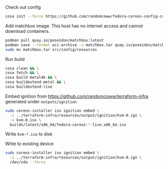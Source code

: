 Check out config
```bash
cosa init --force https://github.com/randomcoww/fedora-coreos-config-custom.git builds/server
```

Add matchbox image. This host has no internet access and cannot download containers.
```bash
podman pull quay.io/poseidon/matchbox:latest
podman save --format oci-archive -o matchbox.tar quay.io/poseidon/matchbox:latest
sudo mv matchbox.tar src/config/resources
```

Run build
```bash
cosa clean && \
cosa fetch && \
cosa build metal4k && \
cosa buildextend-metal && \
cosa buildextend-live
```

Embed ignition from https://github.com/randomcoww/terraform-infra generated under `outputs/ignition`
```bash
sudo coreos-installer iso ignition embed \
  -i ../terraform-infra/resources/output/ignition/kvm-0.ign \
  -o kvm-0.iso \
  builds/latest/x86_64/fedora-coreos-*-live.x86_64.iso
```
Write `kvm-*.iso` to disk

Write to existing device

```bash
sudo coreos-installer iso ignition embed \
  -i ../terraform-infra/resources/output/ignition/kvm-0.ign \
  /dev/sda --force
```